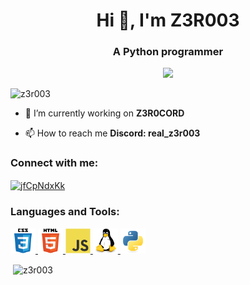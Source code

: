 <h1 align="center">Hi 👋, I'm Z3R003</h1>
<h3 align="center">A Python programmer</h3>
<div align="center">
  <img height="200" src="https://media.giphy.com/media/3og0ILLVvPp8d64Jd6/giphy.gif"/>
</div>

<p align="left"> <img src="https://komarev.com/ghpvc/?username=z3r003&label=Profile%20views&color=0e75b6&style=flat" alt="z3r003" /> </p>

- 🔭 I’m currently working on **Z3R0CORD**

- 📫 How to reach me **Discord: real_z3r003**

<h3 align="left">Connect with me:</h3>
<p align="left">
<a href="https://discord.gg/Zuq4k4fCn" target="blank"><img align="center" src="https://raw.githubusercontent.com/rahuldkjain/github-profile-readme-generator/master/src/images/icons/Social/discord.svg" alt="jfCpNdxKk" height="30" width="40" /></a>
</p>

<h3 align="left">Languages and Tools:</h3>
<p align="left"> <a href="https://www.w3schools.com/css/" target="_blank" rel="noreferrer"> <img src="https://raw.githubusercontent.com/devicons/devicon/master/icons/css3/css3-original-wordmark.svg" alt="css3" width="40" height="40"/> </a> <a href="https://www.w3.org/html/" target="_blank" rel="noreferrer"> <img src="https://raw.githubusercontent.com/devicons/devicon/master/icons/html5/html5-original-wordmark.svg" alt="html5" width="40" height="40"/> </a> <a href="https://developer.mozilla.org/en-US/docs/Web/JavaScript" target="_blank" rel="noreferrer"> <img src="https://raw.githubusercontent.com/devicons/devicon/master/icons/javascript/javascript-original.svg" alt="javascript" width="40" height="40"/> </a> <a href="https://www.linux.org/" target="_blank" rel="noreferrer"> <img src="https://raw.githubusercontent.com/devicons/devicon/master/icons/linux/linux-original.svg" alt="linux" width="40" height="40"/> </a> <a href="https://www.python.org" target="_blank" rel="noreferrer"> <img src="https://raw.githubusercontent.com/devicons/devicon/master/icons/python/python-original.svg" alt="python" width="40" height="40"/> </a> </p>

<p>&nbsp;<img align="center" src="https://github-readme-stats.vercel.app/api?username=z3r003&show_icons=true&locale=en" alt="z3r003" /></p>
